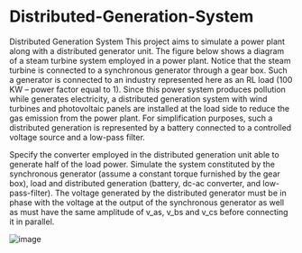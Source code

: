 # Distributed-Generation-System

Distributed Generation System
This project aims to simulate a power plant along with a distributed generator unit. The figure below shows a diagram of a steam turbine system employed in a power plant. Notice that the steam turbine is connected to a synchronous generator through a gear box. Such a generator is connected to an industry represented here as an RL load (100 KW – power factor equal to 1). Since this power system produces pollution while generates electricity, a distributed generation system with wind turbines and photovoltaic panels are installed at the load side to reduce the gas emission from the power plant. For simplification purposes, such a distributed generation is represented by a battery connected to a controlled voltage source and a low-pass filter. 
 
Specify the converter employed in the distributed generation unit able to generate half of the load power. Simulate the system constituted by the synchronous generator (assume a constant torque furnished by the gear box), load and distributed generation (battery, dc-ac converter, and low-pass-filter). The voltage generated by the distributed generator must be in phase with the voltage at the output of the synchronous generator as well as must have the same amplitude of v_as, v_bs and v_cs before connecting it in parallel.


![image](https://user-images.githubusercontent.com/33403585/70381761-21c04100-1905-11ea-9f3f-dc66d8ac37ee.png)
